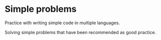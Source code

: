 # Simple problems
Practice with writing simple code in multiple languages.

Solving simple problems that have been recommended as good practice.
